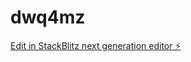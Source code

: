 # dwq4mz

[Edit in StackBlitz next generation editor ⚡️](https://stackblitz.com/~/github.com/MELI220124/dwq4mz)